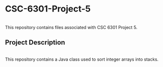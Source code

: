 <h1> CSC-6301-Project-5</h1><br>
  This repository contains files associated with CSC 6301 Project 5.

<h2> Project Description</h2><br>
  This repository contains a Java class used to sort integer arrays into stacks.
